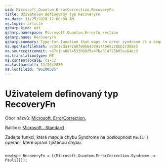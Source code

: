 ```yaml
---
uid: Microsoft.Quantum.ErrorCorrection.RecoveryFn
title: Uživatelem definovaný typ RecoveryFn
ms.date: 11/25/2020 12:00:00 AM
ms.topic: article
qsharp.kind: udt
qsharp.namespace: Microsoft.Quantum.ErrorCorrection
qsharp.name: RecoveryFn
qsharp.summary: Type for function that maps an error syndrome to a sequence of `Pauli[]` operations that correct the detected error.
ms.openlocfilehash: ac3c17da172a8f906643091745e9278bb17d02eb
ms.sourcegitcommit: a87c1aa8e7453360025e47ba614f25b02ea84ec3
ms.translationtype: MT
ms.contentlocale: cs-CZ
ms.lasthandoff: 11/26/2020
ms.locfileid: "96200505"
---
```

# <a name="recoveryfn-user-defined-type"></a>Uživatelem definovaný typ RecoveryFn

Obor názvů: [Microsoft. ErrorCorrection.](xref:Microsoft.Quantum.ErrorCorrection)

Balíček: [Microsoft.. Standard](https://nuget.org/packages/Microsoft.Quantum.Standard)


Zadejte funkci, která mapuje chybu Syndrome na posloupnost `Pauli[]` operací, které opraví zjištěnou chybu.

```qsharp

newtype RecoveryFn = ((Microsoft.Quantum.ErrorCorrection.Syndrome -> Pauli[]));
```

